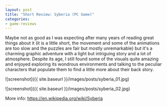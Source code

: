 ```yaml
---
layout: post
title: "Short Review: Syberia (PC Game)"
categories:
- game-reviews
---
```


<p>
Maybe not as good as I was expecting after many years of reading great things about it (it is a little short, the movement and some of the animations are too slow and the puzzles are fair but mostly unremarkable) but it's a charming graphic adventure with a light but intriguing story and a lot of atmosphere. Despite its age, I still found some of the visuals quite amazing and enjoyed exploring its wondrous environments and talking to the peculiar characters that populate them to find a little more about their back story.
</p>


![screenshot]({{ site.baseurl }}/images/posts/syberia_01.jpg)

![screenshot]({{ site.baseurl }}/images/posts/syberia_02.jpg)


<p>More info: <a href="https://en.wikipedia.org/wiki/Syberia">https://en.wikipedia.org/wiki/Syberia</a><p>